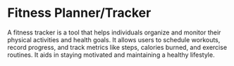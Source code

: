 # Fitness Planner/Tracker
A fitness tracker is a tool that helps individuals organize and monitor their physical activities and health goals. It allows users to schedule workouts, record progress, and track metrics like steps, calories burned, and exercise routines. It aids in staying motivated and maintaining a healthy lifestyle.
